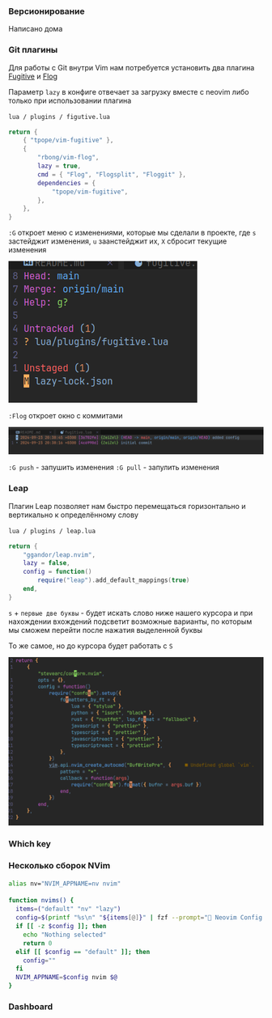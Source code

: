 
### Версионирование



Написано дома




### Git плагины

Для работы с Git внутри Vim нам потребуется установить два плагина [Fugitive](https://github.com/tpope/vim-fugitive) и [Flog](https://github.com/rbong/vim-flog)

Параметр `lazy` в конфиге отвечает за загрузку вместе с neovim либо только при использовании плагина

`lua / plugins / figutive.lua`
```lua
return {
	{ "tpope/vim-fugitive" },
	{
		"rbong/vim-flog",
		lazy = true,
		cmd = { "Flog", "Flogsplit", "Floggit" },
		dependencies = {
			"tpope/vim-fugitive",
		},
	},
}
```

`:G` откроет меню с изменениями, которые мы сделали в проекте, где `s` застейджит изменения, `u` заанстейджит их, `X` сбросит текущие изменения

![](_png/Pasted%20image%2020240924132302.png)

`:Flog` откроет окно с коммитами

![](_png/Pasted%20image%2020240924132227.png)

`:G push` - запушить изменения
`:G pull` - запулить изменения

### Leap

Плагин Leap позволяет нам быстро перемещаться горизонтально и вертикально к определённому слову

`lua / plugins / leap.lua`
```lua
return {
	"ggandor/leap.nvim",
	lazy = false,
	config = function()
		require("leap").add_default_mappings(true)
	end,
}
```

`s` + `первые две буквы` - будет искать слово ниже нашего курсора и при нахождении вхождений подсветит возможные варианты, по которым мы сможем перейти после нажатия выделенной буквы

То же самое, но до курсора будет работать с `S`

![](_png/Pasted%20image%2020240924133219.png)

### Which key








### Несколько сборок NVim










```bash
alias nv="NVIM_APPNAME=nv nvim"

function nvims() {
  items=("default" "nv" "lazy")
  config=$(printf "%s\n" "${items[@]}" | fzf --prompt=" Neovim Config  " --height=~50% --layout=reverse --border --exit-0)
  if [[ -z $config ]]; then
    echo "Nothing selected"
    return 0
  elif [[ $config == "default" ]]; then
    config=""
  fi
  NVIM_APPNAME=$config nvim $@
}
```

### Dashboard





